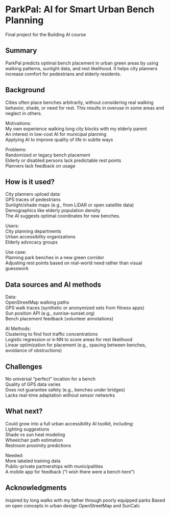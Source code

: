 # ParkPal: AI for Smart Urban Bench Planning
Final project for the Building AI course


## Summary
ParkPal predicts optimal bench placement in urban green areas by using walking patterns, sunlight data, and rest likelihood. It helps city planners increase comfort for pedestrians and elderly residents.


## Background
Cities often place benches arbitrarily, without considering real walking behavior, shade, or need for rest. This results in overuse in some areas and neglect in others.

Motivations:  
My own experience walking long city blocks with my elderly parent  
An interest in low-cost AI for municipal planning  
Applying AI to improve quality of life in subtle ways  

Problems:  
Randomized or legacy bench placement  
Elderly or disabled persons lack predictable rest points  
Planners lack feedback on usage  


## How is it used?
City planners upload data:  
GPS traces of pedestrians  
Sunlight/shade maps (e.g., from LiDAR or open satellite data)  
Demographics like elderly population density  
The AI suggests optimal coordinates for new benches.  

Users:  
City planning departments  
Urban accessibility organizations  
Elderly advocacy groups  

Use case:  
Planning park benches in a new green corridor  
Adjusting rest points based on real-world need rather than visual guesswork  


## Data sources and AI methods
Data:  
OpenStreetMap walking paths  
GPS walk traces (synthetic or anonymized sets from fitness apps)  
Sun position API (e.g., sunrise-sunset.org)  
Bench placement feedback (volunteer annotations)  

AI Methods:  
Clustering to find foot traffic concentrations  
Logistic regression or k-NN to score areas for rest likelihood  
Linear optimization for placement (e.g., spacing between benches, avoidance of obstructions)  


## Challenges
No universal “perfect” location for a bench  
Quality of GPS data varies  
Does not guarantee safety (e.g., benches under bridges)  
Lacks real-time adaptation without sensor networks  


## What next?
Could grow into a full urban accessibility AI toolkit, including:  
Lighting suggestions  
Shade vs sun heat modeling  
Wheelchair path estimation  
Restroom proximity predictions  

Needed:  
More labeled training data  
Public-private partnerships with municipalities  
A mobile app for feedback ("I wish there were a bench here")  


## Acknowledgments
Inspired by long walks with my father through poorly equipped parks
Based on open concepts in urban design
OpenStreetMap and SunCalc
